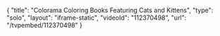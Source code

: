 {
    "title": "Colorama Coloring Books Featuring Cats and Kittens",
    "type": "solo",
    "layout": "iframe-static",
    "videoId": "112370498",
    "url": "\/tvpembed\/112370498"
}